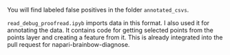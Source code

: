 You will find labeled false positives in the folder ```annotated_csvs```.

```read_debug_proofread.ipyb``` imports data in this format. I also used it for annotating the data. It contains code for getting selected points from the points layer and creating a feature from it. This is already integrated into the pull request for napari-brainbow-diagnose.
